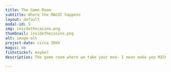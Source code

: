 ```yaml
---
title: The Game Room
subtitle: Where the MAGIC happens
layout: default
modal-id: 5
img: insidethecasino.png
thumbnail: insidethecasino.png
alt: image-alt
project-date: circa 30XX
magic: no
fishsticks?: maybe?
description: The game room where we take your mon- I mean make you RICH!!!

---
```

